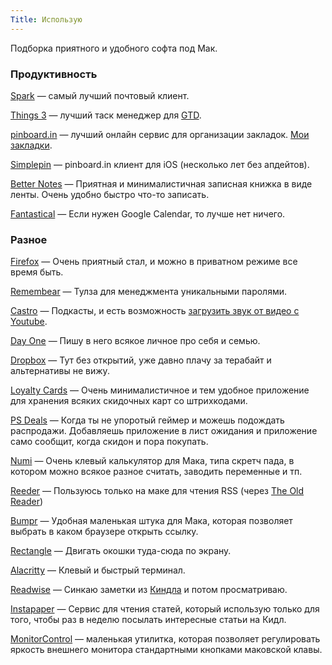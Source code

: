 ```yaml
---
Title: Использую
---
```


Подборка приятного и удобного софта под Мак.

### Продуктивность

[Spark](https://sparkmailapp.com/) — самый лучший почтовый клиент.

[Things 3](https://culturedcode.com/things/) — лучший таск менеджер для [GTD](https://en.wikipedia.org/wiki/Getting_Things_Done).

[pinboard.in](https://pinboard.in) — лучший онлайн сервис для организации закладок. [Мои закладки](https://pinboard.in/u:alexeypegov).

[Simplepin](http://simplepinapp.com/) — pinboard.in клиент для iOS (несколько лет без апдейтов).

[Better Notes](http://www.betternotesapp.com/) — Приятная и минималистичная записная книжка в виде ленты. Очень удобно быстро что-то записать.

[Fantastical](https://flexibits.com/fantastical) — Если нужен Google Calendar, то лучше нет ничего.

### Разное

[Firefox](https://getfirefox.com) — Очень приятный стал, и можно в приватном режиме все время быть.

[Remembear](https://www.remembear.com/) — Тулза для менеджмента уникальными паролями.

[Castro](http://supertop.co/castro/) — Подкасты, и есть возможность [загрузить звук от видео с Youtube](/2019-06-26-castro.html).

[Day One](https://dayoneapp.com/) — Пишу в него всякое личное про себя и семью.

[Dropbox](https://dropbox.com) — Тут без открытий, уже давно плачу за терабайт и альтернативы не вижу.

[Loyalty Cards](https://itunes.apple.com/ru/app/loyalty-cards/id1175509885) — Очень минималистичное и тем удобное приложение для хранения всяких скидочных карт со штрихкодами.

[PS Deals](https://psdealsapp.com/) — Когда ты не упоротый геймер и можешь подождать распродажи. Добавляешь приложение в лист ожидания и приложение само сообщит, когда скидон и пора покупать.

[Numi](https://numi.io/) — Очень клевый калькулятор для Мака, типа скретч пада, в котором можно всякое разное считать, заводить переменные и тп.

[Reeder](http://reederapp.com/) — Пользуюсь только на маке для чтения RSS (через [The Old Reader](https://theoldreader.com))

[Bumpr](https://getbumpr.com/) — Удобная маленькая штука для Мака, которая позволяет выбрать в каком браузере открыть ссылку.

[Rectangle](https://rectangleapp.com/) — Двигать окошки туда-сюда по экрану.

[Alacritty](https://github.com/alacritty/alacritty) — Клевый и быстрый терминал.

[Readwise](https://readwise.io) — Синкаю заметки из [Киндла](https://www.amazon.com/dp/B07CXG6C9W) и потом просматриваю.

[Instapaper](https://instapaper.com) — Сервис для чтения статей, который использую только для того, чтобы раз в неделю посылать интересные статьи на Кидл.

[MonitorControl](https://github.com/the0neyouseek/MonitorControl) — маленькая утилитка, которая позволяет регулировать яркость внешнего монитора стандартными кнопками маковской клавы.
